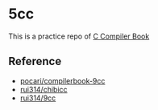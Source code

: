 5cc
====

This is a practice repo of [C Compiler Book](https://www.sigbus.info/compilerbook)

## Reference
* [pocari/compilerbook-9cc](https://github.com/pocari/compilerbook-9cc)
* [rui314/chibicc](https://github.com/rui314/chibicc)
* [rui314/9cc](https://github.com/rui314/9cc)